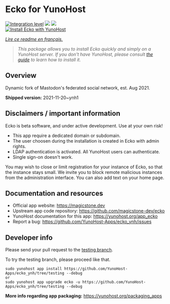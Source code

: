 <!--
N.B.: This README was automatically generated by https://github.com/YunoHost/apps/tree/master/tools/README-generator
It shall NOT be edited by hand.
-->

# Ecko for YunoHost

[![Integration level](https://dash.yunohost.org/integration/ecko.svg)](https://dash.yunohost.org/appci/app/ecko) ![](https://ci-apps.yunohost.org/ci/badges/ecko.status.svg) ![](https://ci-apps.yunohost.org/ci/badges/ecko.maintain.svg)  
[![Install Ecko with YunoHost](https://install-app.yunohost.org/install-with-yunohost.svg)](https://install-app.yunohost.org/?app=ecko)

*[Lire ce readme en français.](./README_fr.md)*

> *This package allows you to install Ecko quickly and simply on a YunoHost server.
If you don't have YunoHost, please consult [the guide](https://yunohost.org/#/install) to learn how to install it.*

## Overview

Dynamic fork of Mastodon's federated social network, est. Aug 2021.

**Shipped version:** 2021-11-20~ynh1

## Disclaimers / important information

Ecko is beta software, and under active development. Use at your own risk!

* This app require a dedicated domain or subdomain.
* The user choosen during the installation is created in Ecko with admin rights.
* LDAP authentication is activated. All YunoHost users can authenticate.
* Single sign-on doesn't work.

You may wish to close or limit registration for your instance of Ecko, so that the instance stays small. We invite you to block remote malicious instances from the administration interface. You can also add text on your home page.

## Documentation and resources

* Official app website: https://magicstone.dev
* Upstream app code repository: https://github.com/magicstone-dev/ecko
* YunoHost documentation for this app: https://yunohost.org/app_ecko
* Report a bug: https://github.com/YunoHost-Apps/ecko_ynh/issues

## Developer info

Please send your pull request to the [testing branch](https://github.com/YunoHost-Apps/ecko_ynh/tree/testing).

To try the testing branch, please proceed like that.
```
sudo yunohost app install https://github.com/YunoHost-Apps/ecko_ynh/tree/testing --debug
or
sudo yunohost app upgrade ecko -u https://github.com/YunoHost-Apps/ecko_ynh/tree/testing --debug
```

**More info regarding app packaging:** https://yunohost.org/packaging_apps